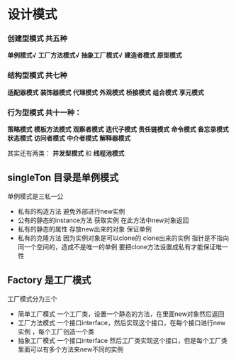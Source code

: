 # 设计模式 

### 创建型模式 共五种
__单例模式√__
__工厂方法模式√__
__抽象工厂模式√__
__建造者模式__
__原型模式__

### 结构型模式 共七种
__适配器模式__
__装饰器模式__
__代理模式__
__外观模式__
__桥接模式__
__组合模式__
__享元模式__

### 行为型模式 共十一种：
__策略模式__
__模板方法模式__
__观察者模式__
__迭代子模式__
__责任链模式__
__命令模式__
__备忘录模式__
__状态模式__
__访问者模式__
__中介者模式__
__解释器模式__

其实还有两类： __并发型模式__ 和 __线程池模式__



## singleTon 目录是单例模式
单例模式是三私一公
* 私有的构造方法  避免外部进行new实例
* 公有的静态的instance方法  获取实例 在此方法中new对象返回 
* 私有的静态的属性 存放new出来的对象 保证单例
* 私有的克隆方法 因为实例对象是可以clone的 clone出来的实例 指针是不指向同一个空间的，造成不是唯一的单例 要把clone方法设置成私有才能保证唯一性 


## Factory 是工厂模式
工厂模式分为三个
* 简单工厂模式
一个工厂类，设置一个静态的方法，在里面new对象然后返回
* 工厂方法模式
一个接口interface，然后实现这个接口，在每个接口进行new实例 ，每个工厂创造一个类
* 抽象工厂模式
一个接口interface 然后工厂类实现这个接口，但是每个工厂类里面可以有多个方法来new不同的实例
